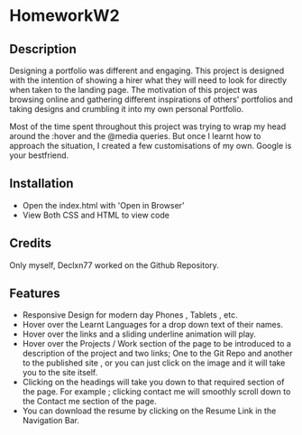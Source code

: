 # HomeworkW2

## Description
Designing a portfolio was different and engaging. This project is designed with the intention of showing a hirer what they will need to look for directly when taken to the landing page. The motivation of this project was browsing online and gathering different inspirations of others' portfolios and taking designs and crumbling it into my own personal Portfolio.

Most of the time spent throughout this project was trying to wrap my head around the :hover and the @media queries. But once I learnt how to approach the situation, I created a few customisations of my own. Google is your bestfriend. 

## Installation
- Open the index.html with 'Open in Browser'
- View Both CSS and HTML to view code


## Credits
Only myself, Declxn77 worked on the Github Repository.

## Features
  - Responsive Design for modern day Phones , Tablets , etc. 
  - Hover over the Learnt Languages for a drop down text of their names.
  - Hover over the links and a sliding underline animation will play.
  - Hover over the Projects / Work section of the page to be introduced to a description of the project and two links; One to the Git Repo and another to the published site , or you can just click on the image and it will take you to the site itself.
  - Clicking on the headings will take you down to that required section of the page. For example ; clicking contact me will smoothly scroll down to the Contact me section of the page.
  - You can download the resume by clicking on the Resume Link in the Navigation Bar. 


